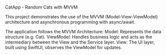 CatApp - Random Cats with MVVM

This project demonstrates the use of the MVVM (Model-View-ViewModel) architecture and asynchronous programming with async/await.

The application follows the MVVM Architecture:
Model: Represents the data structure (e.g. Cat).
ViewModel: Handles business logic and acts as the intermediary between the View and the Service layer.
View: The UI layer, built using SwiftUI, observes the ViewModel for updates.
